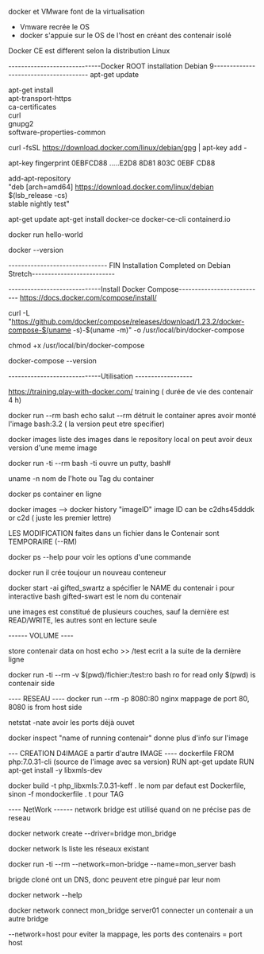 docker et VMware font de la virtualisation
- Vmware recrée le OS
- docker s'appuie sur le OS de l'host en créant des contenair isolé

Docker CE est different selon la distribution Linux


-----------------------------Docker ROOT installation Debian 9--------------------------------------
apt-get update

apt-get install \
    apt-transport-https \
    ca-certificates \
    curl \
    gnupg2 \
    software-properties-common
    
curl -fsSL https://download.docker.com/linux/debian/gpg | apt-key add -

apt-key fingerprint 0EBFCD88
		.....E2D8 8D81 803C 0EBF CD88
		
		
add-apt-repository \
   "deb [arch=amd64] https://download.docker.com/linux/debian \
   $(lsb_release -cs) \
   stable nightly test"
   
   
apt-get update
apt-get install docker-ce docker-ce-cli containerd.io

docker run hello-world

docker --version

------------------------------- FIN Installation Completed on Debian Stretch--------------------------




-----------------------------Install Docker Compose---------------------------
https://docs.docker.com/compose/install/

curl -L "https://github.com/docker/compose/releases/download/1.23.2/docker-compose-$(uname -s)-$(uname -m)" -o /usr/local/bin/docker-compose

chmod +x /usr/local/bin/docker-compose

docker-compose --version




-----------------------------Utilisation ------------------

https://training.play-with-docker.com/    training  ( durée de vie des contenair 4 h)

docker run --rm bash echo salut
--rm  détruit le container apres avoir monté l'image
bash:3.2  ( la version peut etre specifier)


docker images
 liste des images dans le repository local 
 on peut avoir deux version d'une meme image


docker run -ti --rm bash 
 -ti  ouvre un putty, bash#
 
uname -n 
   nom de l'hote ou Tag du container
   
docker ps
	container en ligne
	
docker images --> docker history "imageID"
 image ID can be c2dhs45dddk  or c2d ( juste les premier lettre)
 
LES MODIFICATION faites dans un fichier dans le Contenair sont TEMPORAIRE (--RM)

docker ps --help
	pour voir les options d'une commande
	
docker run
	 il crée toujour un nouveau conteneur
	 
docker start -ai gifted_swartz
	a spécifier le NAME du contenair
	i pour interactive bash
	gifted-swart est le nom du contenair
	
une images est constitué de plusieurs couches, sauf la dernière est READ/WRITE, les autres sont en lecture seule


------ VOLUME ----

store contenair data on host 
echo >> /test
	ecrit a la suite de la dernière ligne
	
docker run -ti --rm -v $(pwd)/fichier:/test:ro bash 
	ro for read only
	$(pwd) is contenair side
	
	
---- RESEAU ----
docker run --rm -p 8080:80  nginx
 mappage de port 80,
 8080 is from host side


netstat -nate
	avoir les ports déjà ouvet
	
docker inspect "name of running contenair"
	donne plus d'info sur l'image
	
	
--- CREATION D4IMAGE a partir d'autre IMAGE ----
dockerfile
 FROM php:7.0.31-cli (source de l'image avec sa version)
 RUN apt-get update
 RUN apt-get install -y libxmls-dev
 
docker build -t php_libxmls:7.0.31-keff   .
 le nom par defaut est Dockerfile, sinon -f mondockerfile .
 t pour TAG
 

---- NetWork ------
network bridge est utilisé quand on ne précise pas de reseau

docker network create --driver=bridge mon_bridge

docker network ls
	liste les réseaux existant

docker run -ti --rm --network=mon-bridge --name=mon_server bash

brigde cloné ont un DNS, donc peuvent etre pingué par leur nom

docker network --help

docker network connect mon_bridge server01
  connecter un contenair a un autre bridge
  
--network=host
	pour eviter la mappage, les ports des contenairs = port host


